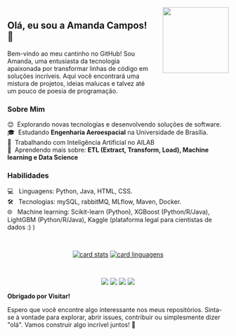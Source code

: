 
<img align="right" src="https://user-images.githubusercontent.com/74038190/216649417-9acc58df-9186-4132-ad43-819a57babb67.gif" width="150" style="margin-left: 30px; margin-bottom: 30px;" />

## Olá, eu sou a Amanda Campos! 🤍

<p align="left">
  Bem-vindo ao meu cantinho no GitHub! Sou Amanda, uma entusiasta da tecnologia apaixonada por transformar linhas de código em soluções incríveis. Aqui você encontrará uma mistura de projetos, ideias malucas e talvez até um pouco de poesia de programação.
</p>

### **Sobre Mim**

<p align="left">
 😊 &nbsp;Explorando novas tecnologias e desenvolvendo soluções de software.<br>
 🎓 &nbsp;Estudando <strong>Engenharia Aeroespacial</strong> na Universidade de Brasília.<br>
 💼 &nbsp;Trabalhando com Inteligência Artificial no AILAB<br>
 🌱 &nbsp;Aprendendo mais sobre: <strong>ETL (Extract, Transform, Load), Machine learning e Data Science</strong>
 </p>
 
### **Habilidades**

<p align="left">
💻 &nbsp; Linguagens: Python, Java, HTML, CSS.<br>
🛠️ &nbsp; Tecnologias: mySQL, rabbitMQ, MLflow, Maven, Docker.<br>
🌐 &nbsp; Machine learning: Scikit-learn (Python), XGBoost (Python/R/Java), LightGBM (Python/R/Java), Kaggle (plataforma legal para cientistas de dados :) )

 </p>
 
<p>&nbsp;</p>

<p align="center">
  <a href="#" title="stats">
  <img src="https://github-readme-stats.vercel.app/api?username=acamposs&theme=dracula" alt="card stats"/></a>

  <a href="#" title="liguages">
  <img src="https://github-readme-stats.vercel.app/api/top-langs/?username=acamposs&hide=html&layout=compact&theme=dracula" alt="card linguagens"/></a>
</p>

<p>&nbsp;</p>

<p align="center">

  <a href="https://www.linkedin.com/in/amanda-acampos/" target="_blank">
  <img src="https://img.shields.io/badge/LinkedIn-0077B5?style=for-the-badge&logo=linkedin&logoColor=white" target="_blank"></a>
  
  <a href="https://t.me/campossamanda" target="_blank">
  <img src="https://img.shields.io/badge/Telegram-2CA5E0?style=for-the-badge&logo=telegram&logoColor=white" target="_blank"></a>
  
  <a href="https://github.com/acamposs" target="_blank">
  <img src="https://img.shields.io/badge/GitHub-100000?style=for-the-badge&logo=github&logoColor=white" target="_blank"></a>
  
  <a href="https://www.instagram.com/campossamanda" target="_blank">
  <img src="https://img.shields.io/badge/-Instagram-%23E4405F?style=for-the-badge&logo=instagram&logoColor=white" target="_blank"></a>
</p>

**Obrigado por Visitar!**

Espero que você encontre algo interessante nos meus repositórios. Sinta-se à vontade para explorar, abrir issues, contribuir ou simplesmente dizer "olá". Vamos construir algo incrível juntos! 🤍

